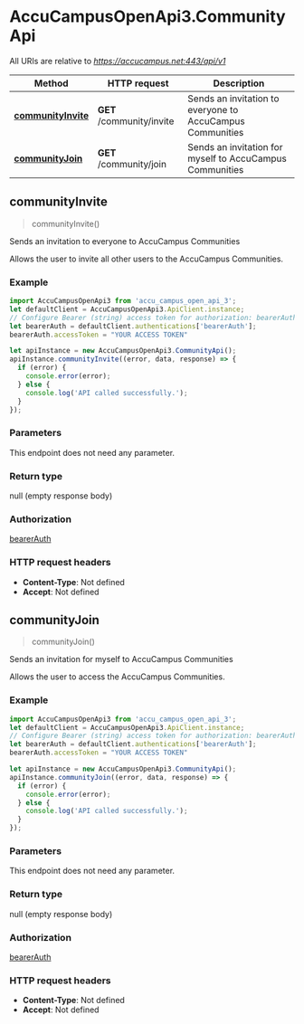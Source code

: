 # AccuCampusOpenApi3.CommunityApi

All URIs are relative to *https://accucampus.net:443/api/v1*

Method | HTTP request | Description
------------- | ------------- | -------------
[**communityInvite**](CommunityApi.md#communityInvite) | **GET** /community/invite | Sends an invitation to everyone to AccuCampus Communities
[**communityJoin**](CommunityApi.md#communityJoin) | **GET** /community/join | Sends an invitation for myself to AccuCampus Communities



## communityInvite

> communityInvite()

Sends an invitation to everyone to AccuCampus Communities

Allows the user to invite all other users to the AccuCampus Communities.

### Example

```javascript
import AccuCampusOpenApi3 from 'accu_campus_open_api_3';
let defaultClient = AccuCampusOpenApi3.ApiClient.instance;
// Configure Bearer (string) access token for authorization: bearerAuth
let bearerAuth = defaultClient.authentications['bearerAuth'];
bearerAuth.accessToken = "YOUR ACCESS TOKEN"

let apiInstance = new AccuCampusOpenApi3.CommunityApi();
apiInstance.communityInvite((error, data, response) => {
  if (error) {
    console.error(error);
  } else {
    console.log('API called successfully.');
  }
});
```

### Parameters

This endpoint does not need any parameter.

### Return type

null (empty response body)

### Authorization

[bearerAuth](../README.md#bearerAuth)

### HTTP request headers

- **Content-Type**: Not defined
- **Accept**: Not defined


## communityJoin

> communityJoin()

Sends an invitation for myself to AccuCampus Communities

Allows the user to access the AccuCampus Communities.

### Example

```javascript
import AccuCampusOpenApi3 from 'accu_campus_open_api_3';
let defaultClient = AccuCampusOpenApi3.ApiClient.instance;
// Configure Bearer (string) access token for authorization: bearerAuth
let bearerAuth = defaultClient.authentications['bearerAuth'];
bearerAuth.accessToken = "YOUR ACCESS TOKEN"

let apiInstance = new AccuCampusOpenApi3.CommunityApi();
apiInstance.communityJoin((error, data, response) => {
  if (error) {
    console.error(error);
  } else {
    console.log('API called successfully.');
  }
});
```

### Parameters

This endpoint does not need any parameter.

### Return type

null (empty response body)

### Authorization

[bearerAuth](../README.md#bearerAuth)

### HTTP request headers

- **Content-Type**: Not defined
- **Accept**: Not defined

